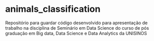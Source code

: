 # animals_classification
Repositório para guardar código desenvolvido para apresentação de trabalho na disciplina de Seminário em Data Science do curso de pós graduação em Big data, Data Science e Data Analytics da UNISINOS
